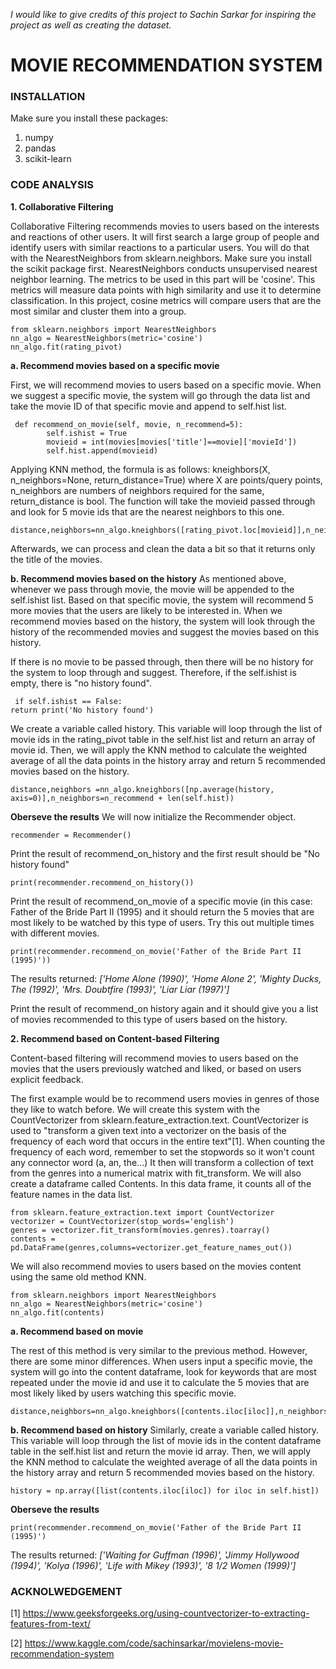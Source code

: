 _I would like to give credits of this project to Sachin Sarkar for inspiring the project as well as creating the dataset._
# MOVIE RECOMMENDATION SYSTEM
### INSTALLATION
Make sure you install these packages:
1. numpy
2. pandas
3. scikit-learn


### CODE ANALYSIS
**1. Collaborative Filtering**
  
  Collaborative Filtering recommends movies to users based on the interests and reactions of other users. It will first search a large group of people and identify users with similar reactions to a particular users. You will do that with the NearestNeighbors from sklearn.neighbors. Make sure you install the scikit package first.
NearestNeighbors conducts unsupervised nearest neighbor learning. The metrics to be used in this part will be 'cosine'. This metrics will measure data points with high similarity and use it to determine classification. In this project, cosine metrics will compare users that are the most similar and cluster them into a group.
```
from sklearn.neighbors import NearestNeighbors
nn_algo = NearestNeighbors(metric='cosine')
nn_algo.fit(rating_pivot)
```

**a. Recommend movies based on a specific movie**

First, we will recommend movies to users based on a specific movie. When we suggest a specific movie, the system will go through the data list and take the movie ID of that specific movie and append to self.hist list.

```
 def recommend_on_movie(self, movie, n_recommend=5):
        self.ishist = True
        movieid = int(movies[movies['title']==movie]['movieId'])
        self.hist.append(movieid)
```
Applying KNN method, the formula is as follows: kneighbors(X, n_neighbors=None, return_distance=True) where X are points/query points, n_neighbors are numbers of neighbors required for the same, return_distance is bool. The function will take the movieid passed through and look for 5 movie ids that are the nearest neighbors to this one.
```
distance,neighbors=nn_algo.kneighbors([rating_pivot.loc[movieid]],n_neighbors=n_recommend+1)
```
Afterwards, we can process and clean the data a bit so that it returns only the title of the movies. 

**b. Recommend movies based on the history**
As mentioned above, whenever we pass through  movie, the movie will be appended to the self.ishist list. Based on that specific movie, the system will recommend 5 more movies that the users are likely to be interested in. When we recommend movies based on the history, the system will look through the history of the recommended movies and suggest the movies based on this history. 

If there is no movie to be passed through, then there will be no history for the system to loop through and suggest. Therefore, if the self.ishist is empty, there is "no history found".
```
 if self.ishist == False:
return print('No history found')
```

We create a variable called history. This variable will loop through the list of movie ids in the rating_pivot table in the self.hist list and return an array of movie id. Then, we will apply the KNN method to calculate the weighted average of all the data points in the history array and return 5 recommended movies based on the history. 

```history = np.array([list(rating_pivot.loc[mid]) for mid in self.hist])
distance,neighbors =nn_algo.kneighbors([np.average(history, axis=0)],n_neighbors=n_recommend + len(self.hist))
```

**Oberseve the results**
We will now initialize the Recommender object.
```
recommender = Recommender()
```
Print the result of recommend_on_history and the first result should be "No history found"
```
print(recommender.recommend_on_history())
```
Print the result of recommend_on_movie of a specific movie (in this case: Father of the Bride Part II (1995) and it should return the 5 movies that are most likely to be watched by this type of users. Try this out multiple times with different movies.

```
print(recommender.recommend_on_movie('Father of the Bride Part II (1995)'))
```
The results returned: _['Home Alone (1990)', 'Home Alone 2', 'Mighty Ducks, The (1992)', 'Mrs. Doubtfire (1993)', 'Liar Liar (1997)']_

Print the result of recommend_on history again and it should give you a list of movies recommended to this type of users based on the history. 

**2. Recommend based on Content-based Filtering**

Content-based filtering will recommend movies to users based on the movies that the users previously watched and liked, or based on users explicit feedback.

The first example would be to recommend users movies in genres of those they like to watch before. We will create this system with the CountVectorizer from sklearn.feature_extraction.text. CountVectorizer is used to "transform a given text into a vectorizer on the basis of the frequency of each word that occurs in the entire text"[1]. When counting the frequency of each word, remember to set the stopwords so it won't count any connector word (a, an, the...) It then will transform a collection of text from the genres into a numerical matrix with fit_transform. We will also create a dataframe called Contents. In this data frame, it counts all of the feature names in the data list.
```
from sklearn.feature_extraction.text import CountVectorizer
vectorizer = CountVectorizer(stop_words='english')
genres = vectorizer.fit_transform(movies.genres).toarray()
contents = pd.DataFrame(genres,columns=vectorizer.get_feature_names_out())
```

We will also recommend movies to users based on the movies content using the same old method KNN.

```
from sklearn.neighbors import NearestNeighbors
nn_algo = NearestNeighbors(metric='cosine')
nn_algo.fit(contents)
```
**a. Recommend based on movie** 

The rest of this method is very similar to the previous method. However, there are some minor differences. When users input a specific movie, the system will go into the content dataframe, look for keywords that are most repeated under the movie id and use it to calculate the 5 movies that are most likely liked by users watching this specific movie.

```
distance,neighbors=nn_algo.kneighbors([contents.iloc[iloc]],n_neighbors=n_recommend+1)
````

**b. Recommend based on history**
Similarly, create a variable called history. This variable will loop through the list of movie ids in the content dataframe table in the self.hist list and return the movie id array. Then, we will apply the KNN method to calculate the weighted average of all the data points in the history array and return 5 recommended movies based on the history. 

```
history = np.array([list(contents.iloc[iloc]) for iloc in self.hist])
```

**Oberseve the results**

```
print(recommender.recommend_on_movie('Father of the Bride Part II (1995)')
```

The results returned: _['Waiting for Guffman (1996)', 'Jimmy Hollywood (1994)', 'Kolya (1996)', 'Life with Mikey (1993)', '8 1/2 Women (1999)']_


### ACKNOLWEDGEMENT
[1] https://www.geeksforgeeks.org/using-countvectorizer-to-extracting-features-from-text/

[2] https://www.kaggle.com/code/sachinsarkar/movielens-movie-recommendation-system

